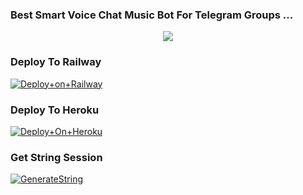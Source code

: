 ### Best Smart Voice Chat Music Bot For Telegram Groups ...


<p align="center"><a href="https://t.me/adityahalder"><img src="https://telegra.ph/file/f0fdd677b66517c55cf1c.jpg"></a></p>




### Deploy To Railway

[![Deploy+on+Railway](https://railway.app/button.svg)](https://railway.app/new/template?template=https://github.com/Toxictelegram/Aditya&envs=API_ID,API_HASH,BOT_TOKEN,STRING_SESSION)


### Deploy To Heroku

[![Deploy+On+Heroku](https://www.herokucdn.com/deploy/button.svg)](https://heroku.com/deploy?template=https://github.com/Toxictelegram/Aditya)



### Get String Session

[![GenerateString](https://img.shields.io/badge/repl.it-generateString-yellowgreen)](https://replit.com/@AdityaHalder/StringSession)

